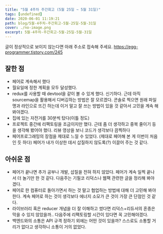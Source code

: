 ```yaml
---
title: "5월 4주차 주간회고 (5월 25일 ~ 5월 31일)"
tags: [undefined]
date: 2020-06-01 11:19:21
path: blog/5월-4주차-주간회고-5월-25일-5월-31일
cover: ./no-image.png
excerpt: 5월-4주차-주간회고-5월-25일-5월-31일
---
```

글이 정상적으로 보이지 않는다면 아래 주소로 접속해 주세요.
https://egg-programmer.tistory.com/245
## 잘한 점

*   페어로 계속해서 했다
*   월요일에 정한 계획을 모두 달성했다. 
*   redux를 사용할 때 devtool을 같이 볼 수 있게 했다. 신기하다. 근데 아직 sourcemap을 활용해서 디버깅하는 방법은 잘 모르겠다. 콘솔로 찍으면 원래 파일명과 라인으로 뜨긴 하는데 이거 말고 잘 쓰는 방법이 있을 것 같아서 고민을 계속 해 봐야겠다.
*   집에 있는 자전거를 30분씩 탔다(이틀 정도) 
*   프로젝트 중간에 리팩토링을 조금이지만 했다. 근데 좀 더 생각하고 중복 줄이기 등을 생각해 봤어야 했다. 리뷰 영상을 보니 코드가 생각보다 끔찍하다
*   페어프로그래밍의 장점을 제대로 느낄 수 있었다. (제대로 페어해 본 게 이번이 처음인 듯 하다) 페어가 내가 이상한 데서 삽질하지 않도록(?) 이끌어 주는 것 같다. 

## 아쉬운 점

*   페어가 끝나면 추가 공부나 개발, 삽질을 전혀 하지 않았다. 페어가 계속 일찍 끝나서 더 놀기만 한 것 같다. 다음주는 기필코 리덕스나 웹팩 관련한 글을 정리해 봐야겠다.
*   페어로 한 컴퓨터로 돌아가면서 하는 것 말고 협업하는 방법에 대해 더 고민해 봐야 한다. 계속 페어로 하는 것이 생각보다 에너지 소모가 큰 것이 가장 큰 단점인 것 같다. 
*   라이브러리 혹은 reducer 개념을 더 잘 이해하고 썼다면 리덕스+리듀서의 혼종은 막을 수 있지 않았을까.. 다음주에 리팩토링할 시간이 있다면 꼭 고민해야겠다.
*   백엔드와의 소통은 API 규격 정하기 외에는 어떤 것이 있을까? 스스로도 소통할 거리가 없다고 생각하니 소통이 거의 없었다.